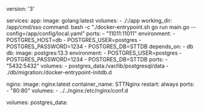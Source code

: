 version: '3'

services:
  app:
    image: golang:latest
    volumes:
      - ./:/app
    working_dir: /app/cmd/sso
    command: bash -c "./docker-entrypoint.sh go run main.go --config=/app/config/local.yaml"
    ports:
      - "11011:11011"
    environment:
      - POSTGRES_HOST=db
      - POSTGRES_USER=postgres
      - POSTGRES_PASSWORD=1234
      - POSTGRES_DB=STTDB
    depends_on:
      - db
  db:
    image: postgres:13.3
    environment:
      - POSTGRES_USER=postgres
      - POSTGRES_PASSWORD=1234
      - POSTGRES_DB=STTDB
    ports:
      - "5432:5432"
    volumes:
      - postgres_data:/var/lib/postgresql/data
      - ./db/migration:/docker-entrypoint-initdb.d

  nginx:
    image: nginx:latest
    container_name: STTNginx
    restart: always
    ports:
      - "80:80"
    volumes:
      - ../../nginx:/etc/nginx/conf.d

volumes:
  postgres_data:
